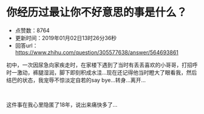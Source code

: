 # 你经历过最让你不好意思的事是什么？
- 点赞数：8764
- 更新时间：2019年01月02日13时26分36秒
- 回答url：https://www.zhihu.com/question/305577638/answer/564693861
<body>
 <p data-pid="wLAiwdCx">初中，一次因尿急向家疾走时，在家楼下遇到了当时有丢丢喜欢的小哥哥，打招呼时一激动，裤腿湿润，脚下即刻积成水洼…现在还记得他当时瞪大了眼看我，然后结巴的状态，我宠辱不惊淡定自若的say bye…转身…离开…</p>
 <p class="ztext-empty-paragraph"><br></p>
 <p data-pid="9NI-_ppT">这件事在我心里隐匿了18年，说出来痛快多了…</p>
</body>